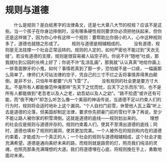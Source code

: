 # 规则与道德
　　什么是规则？是白纸黑字的法律条文，还是七大章八大节的校规？应该不是这些。当一个孩子在你身边摔倒时，没有哪条硬性规则要求你必须把他扶起来，但你还是这样做了，因为你心中有这样一个规则：要帮助比你弱小的人，心中这种规则多了，道德也就随之形成了。 
　　规则与道德是相辅相成的。 
　　没有道德，规则是无法技撑一个社会正常运转的。规则的人定的，如何严密也不能过到“天衣无缝”。若没有道德的支撑，规则是很容易被人钻空子的。你说不许“随地”吐痰，那我就吐到公园的长椅上好了；你说不许“乱涂乱画”，那我就“认认真真”地给你画上一排青面獠牙的小鬼，如何？事情若真到了那一步，恐怕就不是一口痰，一幅画那么简单了。律师们大可钻法律的空子，凭自己的三寸不烂之舌将事情弄得黑白颠倒，是非不分，只怕年年都要“六月飞雪”了。 
　　没有规则的社会更是要方寸大乱。不是所有人都能像范仲淹那样“先天下之忧而忧，后天下之乐而乐”的，也不是所有人都能做到“老吾老以及人之老，幼吾幼以及人之幼”。“路不拾遗”或许还有可能，而“夜不掩户”却怎么听怎么像一个美丽的神话传说，当道德不足以约束人们的行为时，规则将会适时地补上这个漏洞。“个人自扫门前雪，休管他人瓦上霜”听上去是道德的沦落，但美国却制定法律，要求你先把豪门前的雪扫干净了再说，至少不能让路人被你家的积雪滑倒。这就是道德的底线——规则划出来的。 
　　理想的社会应是规则与道德并存的。规则约束着人们，使其不至滑出道德的底线；同时，道德也填补了规则的漏洞，使其更加完美。一个人被外在的规则和内在的道德约束着，才能成为一个真正的人；一个社会的规则与道德相辅相成，这个社会才能充满希望。道德是通向美好未来的路，而规则就是路旁的灯，照亮我们纯洁的灵魂，也照亮那条充满理想的大道。我们将道德埋在心底，将规则挽在手上，勇敢地面对未来。
 